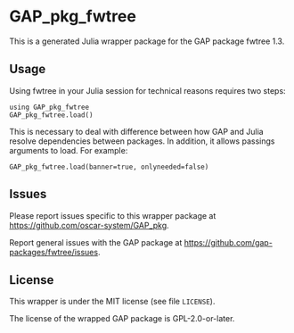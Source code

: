 # GAP_pkg_fwtree

This is a generated Julia wrapper package for the GAP package fwtree 1.3.

## Usage

Using fwtree in your Julia session for technical reasons requires two steps:

    using GAP_pkg_fwtree
    GAP_pkg_fwtree.load()

This is necessary to deal with difference between how GAP and Julia
resolve dependencies between packages. In addition, it allows passings
arguments to load. For example:

    GAP_pkg_fwtree.load(banner=true, onlyneeded=false)

## Issues

Please report issues specific to this wrapper package at <https://github.com/oscar-system/GAP_pkg>.

Report general issues with the GAP package at <https://github.com/gap-packages/fwtree/issues>.

## License

This wrapper is under the MIT license (see file `LICENSE`).

The license of the wrapped GAP package is GPL-2.0-or-later.
